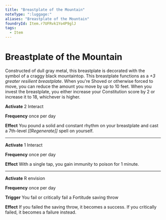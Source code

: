 ```yaml
---
title: "Breastplate of the Mountain"
noteType: ":luggage:"
aliases: "Breastplate of the Mountain"
foundryId: Item.r7UFRvk1Yo4P9glJ
tags:
  - Item
---
```


# Breastplate of the Mountain

Constructed of dull gray metal, this breastplate is decorated with the symbol of a craggy black mountaintop. This breastplate functions as a _+3 greater resilient breastplate_. When you're Shoved or otherwise forced to move, you can reduce the amount you move by up to 10 feet. When you invest the breastplate, you either increase your Constitution score by 2 or increase it to 18, whichever is higher.

**Activate** 2 Interact

**Frequency** once per day

**Effect** You pound a solid and constant rhythm on your breastplate and cast a 7th-level _[[Regenerate]]_ spell on yourself.

* * *

**Activate** 1 Interact

**Frequency** once per day

**Effect** With a single tap, you gain immunity to poison for 1 minute.

* * *

**Activate** R envision

**Frequency** once per day

**Trigger** You fail or critically fail a Fortitude saving throw

**Effect** If you failed the saving throw, it becomes a success. If you critically failed, it becomes a failure instead.
